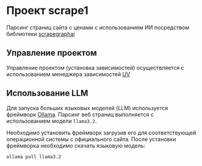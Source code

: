 # Проект scrape1
Парсинг страниц сайта с ценами с использованием ИИ посредством библиотеки [scrapegraphai](https://github.com/ScrapeGraphAI/Scrapegraph-ai)

## Управление проектом
Управление проектом (установка зависимостей) осуществляется с использованием менеджера зависимостей [UV](https://github.com/astral-sh/uv)

## Использование LLM 
Для запуска больших языковых моделей (LLM) используется фреймворк [Ollama](https://ollama.ai/).
Парсинг веб страниц выполняется с использованием модели `llama3.2`.

Необходимо установить фреймворк загрузив его для соответствующей операционной системы с официального сайта.
После установки фреймворка необходимо скачать языковую модель:
```shell
ollama pull llama3.2
```
